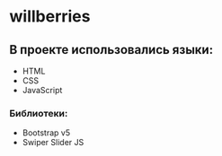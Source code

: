 # willberries
## В проекте использовались языки:
- HTML
- CSS
- JavaScript
### Библиотеки:
- Bootstrap v5
- Swiper Slider JS
